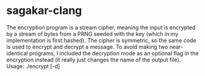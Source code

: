 # sagakar-clang
The encryption program is a stream cipher, meaning the input is encrypted by a stream of bytes from a PRNG seeded with the key (which in my implementation is first hashed). The cipher is symmetric, so the same code is used to encrypt and decrypt a message. To avoid making two near-identical programs, I included the decryption mode as an optional flag in the encryption instead (it really just changes the name of the output file).
Usage: ./encrypt \[-d] <filename> <key>